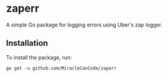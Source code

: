 # zaperr

A simple Go package for logging errors using Uber's zap logger.

## Installation

To install the package, run:

`go get -u github.com/MiracleCanCode/zaperr`

